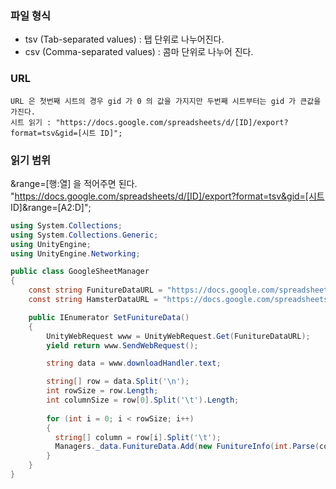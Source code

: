 
### 파일 형식
- tsv (Tab-separated values) : 탭 단위로 나누어진다.
- csv (Comma-separated values) : 콤마 단위로 나누어 진다.  

### URL
```Text
URL 은 첫번째 시트의 경우 gid 가 0 의 값을 가지지만 두번째 시트부터는 gid 가 큰값을 가진다.
시트 읽기 : "https://docs.google.com/spreadsheets/d/[ID]/export?format=tsv&gid=[시트 ID]";
```

### 읽기 범위
&range=[행:열] 을 적어주면 된다.  
"https://docs.google.com/spreadsheets/d/[ID]/export?format=tsv&gid=[시트 ID]&range=[A2:D]";  


```C#
using System.Collections;
using System.Collections.Generic;
using UnityEngine;
using UnityEngine.Networking;

public class GoogleSheetManager
{
    const string FunitureDataURL = "https://docs.google.com/spreadsheets/d/1vDSMODTegnx3M7vqFJDa7e9X7FTm4uds5kAyllxysuo/export?format=tsv&range=A2:E";
    const string HamsterDataURL = "https://docs.google.com/spreadsheets/d/1vDSMODTegnx3M7vqFJDa7e9X7FTm4uds5kAyllxysuo/export?format=tsv&gid=2130708142&range=A2:D";

    public IEnumerator SetFunitureData()
    {
        UnityWebRequest www = UnityWebRequest.Get(FunitureDataURL);
        yield return www.SendWebRequest();

        string data = www.downloadHandler.text;

        string[] row = data.Split('\n');
        int rowSize = row.Length;
        int columnSize = row[0].Split('\t').Length;
        
        for (int i = 0; i < rowSize; i++)
        {
          string[] column = row[i].Split('\t');
          Managers._data.FunitureData.Add(new FunitureInfo(int.Parse(column[0]), column[1], int.Parse(column[2]), int.Parse(column[3]) ));
        }
    }
}
```
